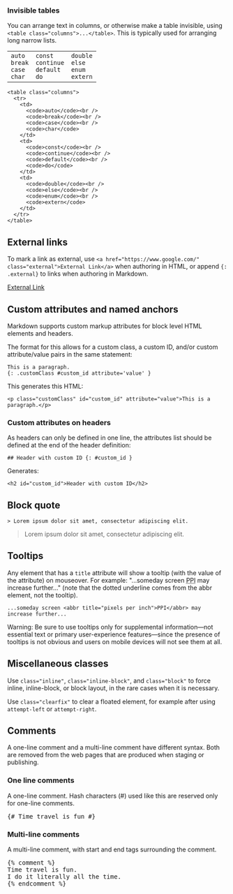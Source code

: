 ### Invisible tables

You can arrange text in columns, or otherwise make a table invisible, using
`<table class="columns">...</table>`. This is typically used for arranging
long narrow lists.

<table class="columns">
  <tr>
    <td>
      <code>auto</code><br />
      <code>break</code><br />
      <code>case</code><br />
      <code>char</code>
    </td>
    <td>
      <code>const</code><br />
      <code>continue</code><br />
      <code>default</code><br />
      <code>do</code>
    </td>
    <td>
      <code>double</code><br />
      <code>else</code><br />
      <code>enum</code><br />
      <code>extern</code>
    </td>
  </tr>
</table>

    <table class="columns">
      <tr>
        <td>
          <code>auto</code><br />
          <code>break</code><br />
          <code>case</code><br />
          <code>char</code>
        </td>
        <td>
          <code>const</code><br />
          <code>continue</code><br />
          <code>default</code><br />
          <code>do</code>
        </td>
        <td>
          <code>double</code><br />
          <code>else</code><br />
          <code>enum</code><br />
          <code>extern</code>
        </td>
      </tr>
    </table>


## External links

To mark a link as external, use
`<a href="https://www.google.com/" class="external">External Link</a>` when
authoring in HTML, or append `{: .external}` to links when authoring in
Markdown.

<a href="https://www.google.com/" class="external">External Link</a>



## Custom attributes and named anchors

Markdown supports custom markup attributes for block level HTML elements and
headers.

The format for this allows for a custom class, a custom ID, and/or custom
attribute/value pairs in the same statement:

    This is a paragraph.
    {: .customClass #custom_id attribute='value' }

This generates this HTML:

    <p class="customClass" id="custom_id" attribute="value">This is a paragraph.</p>

### Custom attributes on headers

As headers can only be defined in one line, the attributes list should be
defined at the end of the header definition:

    ## Header with custom ID {: #custom_id }

Generates:

    <h2 id="custom_id">Header with custom ID</h2>

## Block quote

    > Lorem ipsum dolor sit amet, consectetur adipiscing elit.


> Lorem ipsum dolor sit amet, consectetur adipiscing elit.






## Tooltips

Any element that has a `title` attribute will show a tooltip (with the value
of the attribute) on mouseover. For example: "...someday screen
<abbr title="pixels per inch">PPI</abbr> may increase further..."
(note that the dotted underline comes from the abbr element, not the tooltip).


    ...someday screen <abbr title="pixels per inch">PPI</abbr> may increase further...

Warning: Be sure to use tooltips only for supplemental information—not essential text or primary user-experience features—since the presence of tooltips is not obvious and users on mobile devices will not see them at all.


## Miscellaneous classes

Use `class="inline"`, `class="inline-block"`, and `class="block"` to force
inline, inline-block, or block layout, in the rare cases when it is necessary.

Use `class="clearfix"` to clear a floated element, for example after using
`attempt-left` or `attempt-right`.

## Comments

A one-line comment and a multi-line comment have different syntax. Both are
removed from the web pages that are produced when staging or publishing.

### One line comments
A one-line comment. Hash characters (#) used like this are reserved only for
one-line comments.

<pre class="prettyprint">
&#123;# Time travel is fun #}
</pre>

### Multi-line comments
A multi-line comment, with start and end tags surrounding the comment.

<pre class="prettyprint">
&#123;% comment %}
Time travel is fun.
I do it literally all the time.
&#123;% endcomment %}
</pre>
